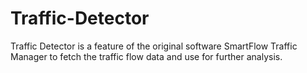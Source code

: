 # Traffic-Detector
Traffic Detector is a feature of the original software SmartFlow Traffic Manager to fetch the traffic flow data and use for further analysis.

